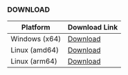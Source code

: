 ### DOWNLOAD
| Platform      | Download Link |
|---------------|---------------|
| Windows (x64) | [Download](https://github.com/chelaxian/FreeNetCalc/actions/runs/13061779438/artifacts/2513544821) |
| Linux (amd64) | [Download](https://github.com/chelaxian/FreeNetCalc/actions/runs/13061779438/artifacts/2513544512) |
| Linux (arm64) | [Download](https://github.com/chelaxian/FreeNetCalc/actions/runs/13061779438/artifacts/2513543815) |
